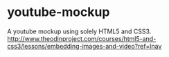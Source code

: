 # youtube-mockup
A youtube mockup using solely HTML5 and CSS3. http://www.theodinproject.com/courses/html5-and-css3/lessons/embedding-images-and-video?ref=lnav
